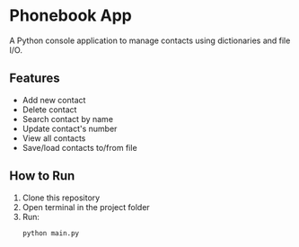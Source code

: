# Phonebook App

A Python console application to manage contacts using dictionaries and file I/O.

## Features
- Add new contact
- Delete contact
- Search contact by name
- Update contact's number
- View all contacts
- Save/load contacts to/from file

## How to Run
1. Clone this repository
2. Open terminal in the project folder
3. Run:
   ```bash
   python main.py
